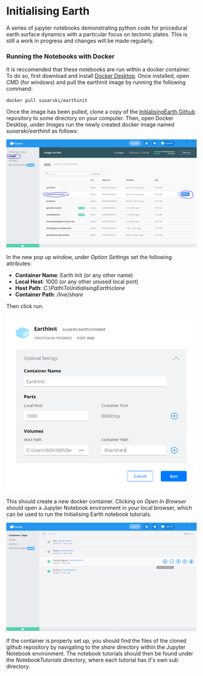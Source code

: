 # Initialising Earth
A series of jupyter notebooks demonstrating python code for procedural earth surface dynamics with a particular focus on tectonic plates. This is still a work in progress and changes will be made regularly.


### Running the Notebooks with Docker

It is reccomended that these notebooks are run within a docker container. To do so, first download and install [Docker Desktop](https://www.docker.com/). Once installed, open CMD (for windows) and pull the earthinit image by running the following command:

```
docker pull suoarski/earthinit
```

Once the image has been pulled, clone a copy of the [InitialisingEarth Github](https://github.com/suoarski/InitialisingEarth) repository to some directory on your computer. Then, open Docker Desktop, under *Images* run the newly created docker image named *suoarski/earthinit* as follows:

![DockImage](Images/Docker1.PNG?raw=true "Title")

In the new pop up window, under *Option Settings* set the following attributes:

- **Container Name**: Earth Init (or any other name)
- **Local Host**: 1000 (or any other unused local port)
- **Host Path**: *C:\Path\To\InitialisingEarth\clone*
- **Container Path**: */live/share*

Then click run.

![DockerImage](Images/Docker2.png?raw=true "Title")

This should create a new docker container. Clicking on *Open In Browser* should open a Jupyter Notebook environment in your local browser, which can be used to run the Initialising Earth notebook tutorials.

![DockerImg](Images/Docker3.png?raw=true "Title")

If the container is properly set up, you should find the files of the cloned github repository by navigating to the *share* directory within the Jupyter Notebook environment. The notebook tutorials should then be found under the *NotebookTutorials* directory, where each tutorial has it's own sub directory.

